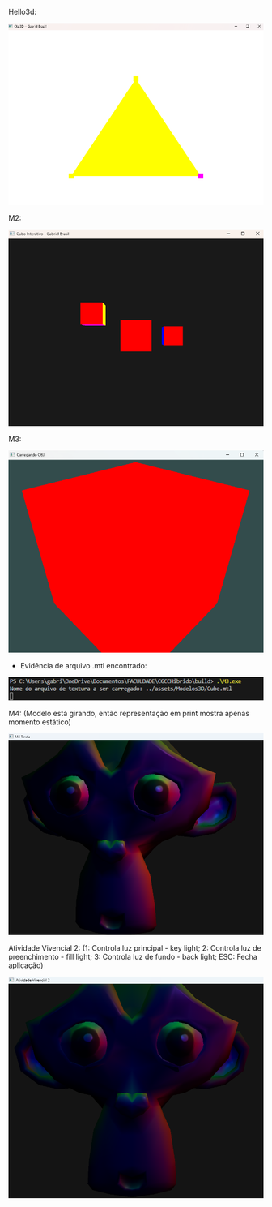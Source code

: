 Hello3d:

![alt text](image.png)

M2:

![alt text](image-1.png)

M3:

![alt text](image-2.png)

+ Evidência de arquivo .mtl encontrado:

![alt text](image-3.png)

M4: (Modelo está girando, então representação em print mostra apenas momento estático)

![alt text](image-4.png)

Atividade Vivencial 2: (1: Controla luz principal - key light; 2: Controla luz de preenchimento - fill light; 3: Controla luz de fundo - back light; ESC: Fecha aplicação)

![alt text](image-5.png)